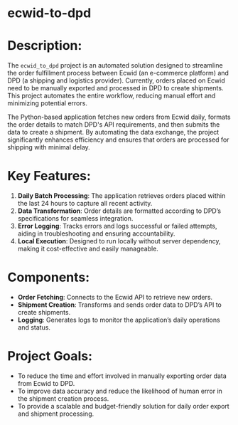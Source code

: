 # ecwid-to-dpd

# Description:
The `ecwid_to_dpd` project is an automated solution designed to streamline the order fulfillment process between Ecwid (an e-commerce platform) and DPD (a shipping and logistics provider). Currently, orders placed on Ecwid need to be manually exported and processed in DPD to create shipments. This project automates the entire workflow, reducing manual effort and minimizing potential errors.

The Python-based application fetches new orders from Ecwid daily, formats the order details to match DPD's API requirements, and then submits the data to create a shipment. By automating the data exchange, the project significantly enhances efficiency and ensures that orders are processed for shipping with minimal delay.

# Key Features:

1. **Daily Batch Processing**: The application retrieves orders placed within the last 24 hours to capture all recent activity.
2. **Data Transformation**: Order details are formatted according to DPD’s specifications for seamless integration.
3. **Error Logging**: Tracks errors and logs successful or failed attempts, aiding in troubleshooting and ensuring accountability.
4. **Local Execution**: Designed to run locally without server dependency, making it cost-effective and easily manageable.


# Components:

* **Order Fetching**: Connects to the Ecwid API to retrieve new orders.
* **Shipment Creation**: Transforms and sends order data to DPD’s API to create shipments.
* **Logging**: Generates logs to monitor the application’s daily operations and status.


# Project Goals:

* To reduce the time and effort involved in manually exporting order data from Ecwid to DPD.
* To improve data accuracy and reduce the likelihood of human error in the shipment creation process.
* To provide a scalable and budget-friendly solution for daily order export and shipment processing.
